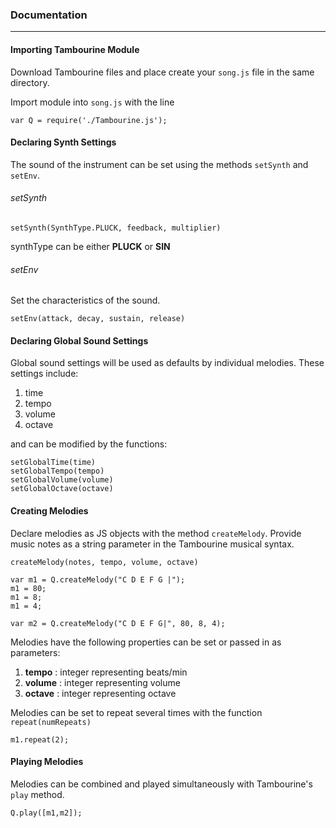 ### Documentation
---
#### Importing Tambourine Module
Download Tambourine files and place create your `song.js` file in the same directory.

Import module into `song.js` with the line

	var Q = require('./Tambourine.js');
	
#### Declaring Synth Settings
The sound of the instrument can be set using the methods `setSynth` and `setEnv`.
###### setSynth
`setSynth(SynthType.PLUCK, feedback, multiplier)`

synthType can be either **PLUCK** or **SIN**

###### setEnv
Set the characteristics of the sound.

`setEnv(attack, decay, sustain, release)`

#### Declaring Global Sound Settings
Global sound settings will be used as defaults by individual melodies. These settings include:

1. time
2. tempo
3. volume
4. octave

and can be modified by the functions:

	setGlobalTime(time)
	setGlobalTempo(tempo)
	setGlobalVolume(volume)
	setGlobalOctave(octave)

#### Creating Melodies
Declare melodies as JS objects with the method `createMelody`. Provide music notes as a string parameter in the Tambourine musical syntax.

`createMelody(notes, tempo, volume, octave)`

	var m1 = Q.createMelody("C D E F G |");
	m1 = 80;
	m1 = 8;
	m1 = 4;
	
	var m2 = Q.createMelody("C D E F G|", 80, 8, 4);
	
Melodies have the following properties can be set or passed in as parameters: 

1. **tempo** : integer representing beats/min
2. **volume** : integer representing volume
3. **octave** : integer representing octave 

Melodies can be set to repeat several times with the function `repeat(numRepeats)`
	
	m1.repeat(2);
	
#### Playing Melodies
Melodies can be combined and played simultaneously with Tambourine's `play` method.
	
	Q.play([m1,m2]);

